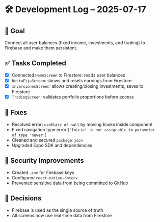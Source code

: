 # 🛠️ Development Log – 2025-07-17

## 🎯 Goal
Connect all user balances (fixed income, investments, and trading) to Firebase and make them persistent.

## ✅ Tasks Completed
- [x] Connected `HomeScreen` to Firestore: reads user balances
- [x] `RentaFijaScreen`: shows and resets earnings from Firestore
- [x] `InversionesScreen`: allows creating/closing investments, saves to Firestore
- [x] `TradingScreen`: validates portfolio proportions before access

## 🧹 Fixes
- Resolved error: `useState of null` by moving hooks inside component
- Fixed navigation type error (`'Inicio' is not assignable to parameter of type 'never'`)
- Cleaned and secured `package.json`
- Upgraded Expo SDK and dependencies

## 🔐 Security Improvements
- Created `.env` for Firebase keys
- Configured `react-native-dotenv`
- Prevented sensitive data from being committed to GitHub

## 📌 Decisions
- Firebase is used as the single source of truth
- All screens now use real-time data from Firestore